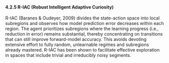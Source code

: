 #### 4.2.5 R-IAC (Robust Intelligent Adaptive Curiosity)

R-IAC (Baranes & Oudeyer, 2009) divides the state-action space into local subregions and observes how model prediction error decreases within each region. The agent prioritizes subregions where the learning progress (i.e., reduction in error) remains substantial, thereby concentrating on transitions that can still improve forward-model accuracy. This avoids devoting extensive effort to fully random, unlearnable regimes and subregions already mastered. R-IAC has been shown to facilitate effective exploration in spaces that include trivial and irreducibly noisy segments.
